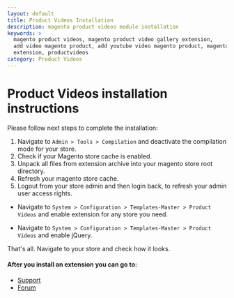 ```yaml
---
layout: default
title: Product Videos Installation
description: magento product videos module installation
keywords: >
  magento product videos, magento product video gallery extension,
  add video magento product, add youtube video magento product, magento video
  extension, productvideos
category: Product Videos
---
```


# Product Videos installation instructions

Please follow next steps to complete the installation:

1. Navigate to `Admin > Tools > Compilation` and deactivate the compilation
mode for your store.
2. Check if your Magento store cache is enabled.
3. Unpack all files from extension archive into your magento store root directory.
4. Refresh your magento store cache.
5. Logout from your store admin and then login back, to refresh your admin user
access rights.

* Navigate to `System > Configuration > Templates-Master > Product Videos` and
enable extension for any store you need.

* Navigate to `System > Configuration > Templates-Master > Product Videos` and
enable jQuery.

That's all. Navigate to your store and check how it looks.

#### After you install an extension you can go to:

* [Support](https://swissuplabs.com/contacts/)
* [Forum](https://swissuplabs.com/magento-forum/)